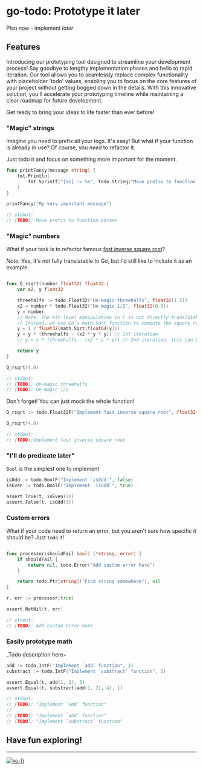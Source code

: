 # go-todo: Prototype it later

Plan now - implement _later_

## Features

Introducing our prototyping tool designed to streamline your development process!
Say goodbye to lengthy implementation phases and hello to rapid iteration. 
Our tool allows you to seamlessly replace complex functionality with placeholder 'todo' values,
enabling you to focus on the core features of your project without getting bogged down in the details.
With this innovative solution, you'll accelerate your prototyping timeline while maintaining
a clear roadmap for future development.

Get ready to bring your ideas to life faster than ever before!

### "Magic" strings

Imagine you need to prefix all your logs.
It's easy! But what if your function is already in use? Of course, you *need* to refactor it. 

Just todo it and focus on something more important for the moment.

```go
func printFancy(message string) {
    fmt.Println(
        fmt.Sprintf("[%s] -> %s", todo.String("Move prefix to function params", "MyServer"), message),
    )
}

printFancy("My very important message")

// stdout:
// [TODO]: Move prefix to function params
```

### "Magic" numbers

What if your task is to refactor famous [fast inverse square root](https://en.wikipedia.org/wiki/Fast_inverse_square_root)?

_Note:_ Yes, it's not fully translatable to Go, but I'd still like to include it as an example.
```go

func Q_rsqrt(number float32) float32 {
    var x2, y float32

    threehalfs := todo.Float32("Un-magic threehalfs", float32(1.5))
    x2 = number * todo.Float32("Un-magic 1/2", float32(0.5))
    y = number
    // Note: The bit-level manipulation in C is not directly translatable to Go.
    // Instead, we use Go's math.Sqrt function to compute the square root.
    y = 1 / float32(math.Sqrt(float64(y)))
    y = y * (threehalfs - (x2 * y * y)) // 1st iteration
    // y = y * (threehalfs - (x2 * y * y)) // 2nd iteration, this can be removed

    return y
}

Q_rsqrt(4.0)

// stdout:
// [TODO]: Un-magic threehalfs
// [TODO]: Un-magic 1/2
```

Don't forget! You can just mock the whole function!
```go
Q_rsqrt := todo.Float32F("Implement fast inverse square root", float32(0.5))

Q_rsqrt(4.0)

// stdout:
// [TODO]:Implement fast inverse square root 
```

### "I'll do predicate later"

`Bool` is the simplest one to implement
```go
isOdd := todo.BoolF("Implement `isOdd`", false)
isEven := todo.BoolF("Implement `isOdd`", true)

assert.True(t, isEven(3))
assert.False(t, isOdd(3))

```

### Custom errors

What if your code need to return an error, but you aren't sure how specific it should be? Just `todo` it!

```go

func processor(shouldFail bool) (*string, error) {
    if shouldFail {
        return nil, todo.Error("Add custom error here")
    }

    return todo.Ptr[string]("Find string somewhere"), nil
}

r, err := processor(true)

assert.NotNil(t, err)

// stdout:
// [TODO]: Add custom error here
```

### Easily prototype math

_Todo description here+

```go
add := todo.IntF("Implement `add` function", 3)
substract := todo.IntF("Implement `substract` function", 1)

assert.Equal(t, add(1, 2), 3)
assert.Equal(t, substract(add(1, 2), 4), 1)

// stdout:
// [TODO]: "Implement `add` function"
//
// [TODO]: "Implement `add` function"
// [TODO]: "Implement `substract` function"
```

## Have fun exploring!


----

[![ko-fi](https://ko-fi.com/img/githubbutton_sm.svg)](https://ko-fi.com/S6S1UZ9P7)

